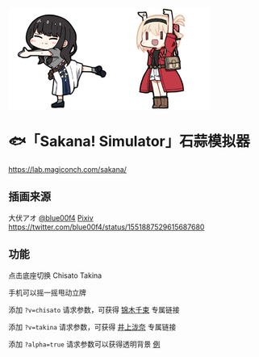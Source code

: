 
<img src="sakana.png" height="200px"><img src="chisato.png" height="200px">

# 🐟「Sakana! Simulator」石蒜模拟器

https://lab.magiconch.com/sakana/


## 插画来源
大伏アオ
[@blue00f4](https://twitter.com/blue00f4)
[Pixiv](pixiv.me/aoiroblue1340)
https://twitter.com/blue00f4/status/1551887529615687680

## 功能
点击底座切换 Chisato Takina

手机可以摇一摇甩动立牌

添加 `?v=chisato` 请求参数，可获得 [锦木千束](https://lab.magiconch.com/sakana/?v=chisato) 专属链接

添加 `?v=takina` 请求参数，可获得 [井上泷奈](https://lab.magiconch.com/sakana/?v=takina) 专属链接

添加 `?alpha=true` 请求参数可以获得透明背景 [例](https://lab.magiconch.com/sakana/?alpha=true)
